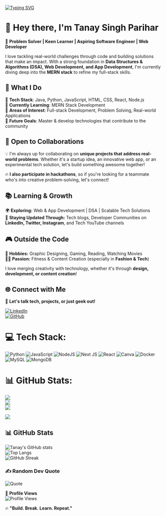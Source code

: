 [![Typing SVG](https://readme-typing-svg.demolab.com?font=Fira+Code&pause=1000&center=true&vCenter=true&width=600&lines=Problem+Solver+%7C+Aspiring+Software+Engineer;Building+Tech+That+Solves+Real-World+Problems;Mastering+DSA+%26+Full-Stack+Development)](https://git.io/typing-svg)

# 👋 Hey there, I'm **Tanay Singh Parihar**  

🚀 **Problem Solver | Keen Learner | Aspiring Software Engineer | Web Developer**  

I love tackling real-world challenges through code and building solutions that make an impact. With a strong foundation in **Data Structures & Algorithms (DSA), Web Development, and App Development**, I'm currently diving deep into the **MERN stack** to refine my full-stack skills.  



## 🚀 What I Do  

🔹 **Tech Stack**: Java, Python, JavaScript, HTML, CSS, React, Node.js  
🔹 **Currently Learning**: MERN Stack Development  
🔹 **Areas of Interest**: Full-stack Development, Problem Solving, Real-world Applications  
🔹 **Future Goals**: Master & develop technologies that contribute to the community  



## 🤝 Open to Collaborations  

💡 I'm always up for collaborating on **unique projects that address real-world problems**. Whether it's a startup idea, an innovative web app, or an experimental tech solution, let's build something awesome together!  

🔥 **I also participate in hackathons**, so if you're looking for a teammate who's into creative problem-solving, let's connect!  



## 📚 Learning & Growth  

🌍 **Exploring:** Web & App Development | DSA | Scalable Tech Solutions  
📖 **Staying Updated Through:** Tech blogs, Developer Communities on **LinkedIn, Twitter, Instagram**, and Tech YouTube channels  



## 🎮 Outside the Code  

🎨 **Hobbies:** Graphic Designing, Gaming, Reading, Watching Movies  
🏋️‍♂️ **Passion:** Fitness & Content Creation (especially in **Fashion & Tech**)  

I love merging creativity with technology, whether it's through **design, development, or content creation**!  



## 🌐 Connect with Me  

📌 **Let's talk tech, projects, or just geek out!**  

[![LinkedIn](https://img.shields.io/badge/LinkedIn-%230077B5.svg?logo=linkedin&logoColor=white)](https://linkedin.com/in/your-profile)  
[![GitHub](https://img.shields.io/badge/GitHub-%23121011.svg?logo=github&logoColor=white)](https://github.com/your-username)  




# 💻 Tech Stack:
![Python](https://img.shields.io/badge/python-3670A0?style=for-the-badge&logo=python&logoColor=ffdd54) ![JavaScript](https://img.shields.io/badge/javascript-%23323330.svg?style=for-the-badge&logo=javascript&logoColor=%23F7DF1E) ![NodeJS](https://img.shields.io/badge/node.js-6DA55F?style=for-the-badge&logo=node.js&logoColor=white) ![Next JS](https://img.shields.io/badge/Next-black?style=for-the-badge&logo=next.js&logoColor=white) ![React](https://img.shields.io/badge/react-%2320232a.svg?style=for-the-badge&logo=react&logoColor=%2361DAFB) ![Canva](https://img.shields.io/badge/Canva-%2300C4CC.svg?style=for-the-badge&logo=Canva&logoColor=white) ![Docker](https://img.shields.io/badge/docker-%230db7ed.svg?style=for-the-badge&logo=docker&logoColor=white) ![MySQL](https://img.shields.io/badge/mysql-4479A1.svg?style=for-the-badge&logo=mysql&logoColor=white) ![MongoDB](https://img.shields.io/badge/MongoDB-%234ea94b.svg?style=for-the-badge&logo=mongodb&logoColor=white)
# 📊 GitHub Stats:
![](https://github-readme-stats.vercel.app/api?username=TanaySingh02&theme=dark&hide_border=false&include_all_commits=false&count_private=false)<br/>
![](https://nirzak-streak-stats.vercel.app/?user=TanaySingh02&theme=dark&hide_border=false)<br/>
![](https://github-readme-stats.vercel.app/api/top-langs/?username=TanaySingh02&theme=dark&hide_border=false&include_all_commits=false&count_private=false&layout=compact)


[![](https://visitcount.itsvg.in/api?id=TanaySingh02&icon=0&color=0)](https://visitcount.itsvg.in)



## 📊 GitHub Stats  

![Tanay's GitHub stats](https://github-readme-stats.vercel.app/api?username=TanaySingh02&theme=dark&hide_border=false&include_all_commits=true&count_private=true)  
![Top Langs](https://github-readme-stats.vercel.app/api/top-langs/?username=TanaySingh02&theme=dark&hide_border=false&layout=compact)  
![GitHub Streak](https://github-readme-streak-stats.herokuapp.com/?user=TanaySingh02&theme=dark&hide_border=false)  



### ✍️ Random Dev Quote  

![Quote](https://quotes-github-readme.vercel.app/api?type=horizontal&theme=dark)  



🔗 **Profile Views**  
![Profile Views](https://komarev.com/ghpvc/?username=TanaySingh02&color=blue)  

🔥 **"Build. Break. Learn. Repeat."**  



